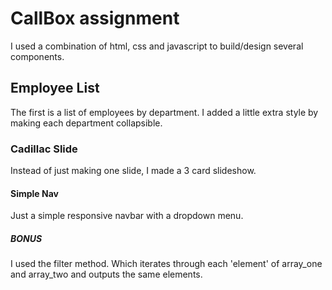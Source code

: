 # CallBox assignment

I used a combination of html, css and javascript to build/design several components.

## Employee List

The first is a list of employees by department. I added a little extra style by making each department collapsible.

### Cadillac Slide

Instead of just making one slide, I made a 3 card slideshow.

#### Simple Nav

Just a simple responsive navbar with a dropdown menu.

##### BONUS

I used the filter method. Which iterates through each 'element' of array_one and array_two and outputs the same elements.
